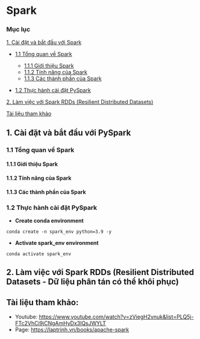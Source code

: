 # Spark

### Mục lục
[1. Cài đặt và bắt đầu với Spark](#install_pyspark)
  
  * [1.1 Tổng quan về Spark](#overview)
    
    * [1.1.1 Giới thiệu Spark](#introduction)
    * [1.1.2 Tính năng của Spark](#feature)
    * [1.1.3 Các thành phần của Spark](#component)
   
  * [1.2 Thực hành cài đặt PySpark](#practice_installation)
  
[2. Làm việc với Spark RDDs (Resilient Distributed Datasets)](#RDDs)

[Tài liệu tham khảo](#references)

<a name="install_pyspark"></a>
## 1. Cài đặt và bắt đầu với PySpark

<a name="overview"></a>
### 1.1 Tổng quan về Spark 

<a name="introduction"></a>
#### 1.1.1 Giới thiệu Spark 

<a name="feature"></a>
#### 1.1.2 Tính năng của Spark 

<a name="component"></a>
#### 1.1.3 Các thành phần của Spark 

<a name="practice_installation"></a>
### 1.2 Thực hành cài đặt PySpark
* **Create conda environment**
```
conda create -n spark_env python=3.9 -y
```
* **Activate spark_env environment**
```
conda activate spark_env
```
<a name="RDDs"></a>
## 2. Làm việc với Spark RDDs (Resilient Distributed Datasets - Dữ liệu phân tán có thể khôi phục)

<a name="references"></a>
## Tài liệu tham khảo:
* Youtube: https://www.youtube.com/watch?v=zViegH2vnuk&list=PLQ5j-FTc2VhCi9jCNgAmHyDx3lQsJWYLT
* Page: https://laptrinh.vn/books/apache-spark
